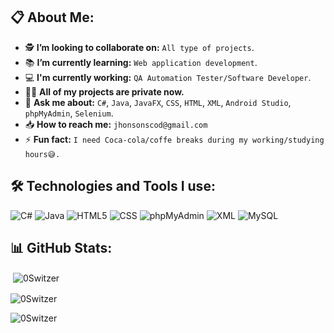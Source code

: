 ## 📋 About Me:

- 🕵 **I’m looking to collaborate on:** `All type of projects`.<br>
- 📚 **I’m currently learning:** `Web application development`.<br>
- 💻 **I'm currently working:** `QA Automation Tester/Software Developer`.<br>
- 👨‍💻 **All of my projects are private now.** 
- 💬 **Ask me about:** `C#`, `Java`, `JavaFX`, `CSS`, `HTML`, `XML`, `Android Studio`, `phpMyAdmin`, `Selenium`.
- 📥 **How to reach me:** `jhonsonscod@gmail.com`
- ⚡ **Fun fact:** `I need Coca-cola/coffe breaks during my working/studying hours😅.`

## 🛠️ Technologies and Tools I use:
![C#](soon) ![Java](<img src="https://raw.githubusercontent.com/devicons/devicon/master/icons/java/java-original.svg" alt="java" width="40" height="40"/>) ![HTML5](https://img.shields.io/badge/html5-%23E34F26.svg?style=for-the-badge&logo=html5&logoColor=white) ![CSS](soon) ![phpMyAdmin](soon) ![XML](soon) ![MySQL](https://img.shields.io/badge/mysql-%2300f.svg?style=for-the-badge&logo=mysql&logoColor=white)

## 📊 GitHub Stats:
<p>&nbsp;<img align="center" src="https://github-readme-stats.vercel.app/api?username=0Switzer&show_icons=true&locale=en" alt="0Switzer" /></p>
<p><img align="center" src="https://github-readme-streak-stats.herokuapp.com/?user=0Switzer&" alt="0Switzer" /></p>
<p><img align="left" src="https://github-readme-stats.vercel.app/api/top-langs?username=0Switzer&show_icons=true&locale=en&layout=compact" alt="0Switzer" /></p><br><br><br>
<br><br><br><br><br>
